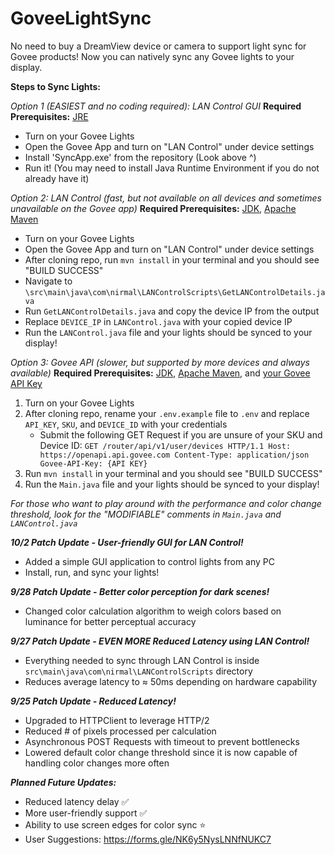 # GoveeLightSync
No need to buy a DreamView device or camera to support light sync for Govee products! Now you can natively sync any Govee lights to your display.

**Steps to Sync Lights:**

*Option 1 (EASIEST and no coding required): LAN Control GUI*
**Required Prerequisites:**
[JRE]([https://docs.oracle.com/en/java/javase/17/install/overview-jdk-installation.html](https://www.java.com/en/download/))
 - Turn on your Govee Lights
 - Open the Govee App and turn on "LAN Control" under device settings
 - Install 'SyncApp.exe' from the repository (Look above ^)
 - Run it! (You may need to install Java Runtime Environment if you do not already have it)

*Option 2: LAN Control (fast, but not available on all devices and sometimes unavailable on the Govee app)*
**Required Prerequisites:**
[JDK](https://docs.oracle.com/en/java/javase/17/install/overview-jdk-installation.html), [Apache Maven](https://maven.apache.org/download.cgi)
 - Turn on your Govee Lights
 - Open the Govee App and turn on "LAN Control" under device settings
 - After cloning repo, run `mvn install` in your terminal and you should see "BUILD SUCCESS"
 - Navigate to `\src\main\java\com\nirmal\LANControlScripts\GetLANControlDetails.java`
 - Run `GetLANControlDetails.java` and copy the device IP from the output
 - Replace `DEVICE_IP` in `LANControl.java` with your copied device IP
 - Run the `LANControl.java` file and your lights should be synced to your display!

*Option 3: Govee API (slower, but supported by more devices and always available)*
**Required Prerequisites:**
[JDK](https://docs.oracle.com/en/java/javase/17/install/overview-jdk-installation.html), [Apache Maven](https://maven.apache.org/download.cgi), and [your Govee API Key](https://developer.govee.com/reference/apply-you-govee-api-key)
 1. Turn on your Govee Lights
 2. After cloning repo, rename your `.env.example` file to `.env` and replace `API_KEY`, `SKU`, and `DEVICE_ID` with your credentials
	 - Submit the following GET Request if you are unsure of your SKU and Device ID: 
		 `GET /router/api/v1/user/devices HTTP/1.1 Host: https://openapi.api.govee.com Content-Type: application/json Govee-API-Key: {API KEY}`
 3. Run `mvn install` in your terminal and you should see "BUILD SUCCESS"
 4. Run the `Main.java` file and your lights should be synced to your display!

*For those who want to play around with the performance and color change threshold, look for the "MODIFIABLE" comments in `Main.java` and `LANControl.java`*

***10/2 Patch Update - User-friendly GUI for LAN Control!***
- Added a simple GUI application to control lights from any PC
- Install, run, and sync your lights!

***9/28 Patch Update - Better color perception for dark scenes!***
- Changed color calculation algorithm to weigh colors based on luminance for better perceptual accuracy 

***9/27 Patch Update - EVEN MORE Reduced Latency using LAN Control!***
- Everything needed to sync through LAN Control is inside `src\main\java\com\nirmal\LANControlScripts` directory
- Reduces average latency to ≈ 50ms depending on hardware capability

***9/25 Patch Update - Reduced Latency!***
- Upgraded to HTTPClient to leverage HTTP/2
- Reduced # of pixels processed per calculation
- Asynchronous POST Requests with timeout to prevent bottlenecks
- Lowered default color change threshold since it is now capable of handling color changes more often

***Planned Future Updates:***
- Reduced latency delay ✅
- More user-friendly support ✅
- Ability to use screen edges for color sync ⭐
- User Suggestions: https://forms.gle/NK6y5NysLNNfNUKC7
